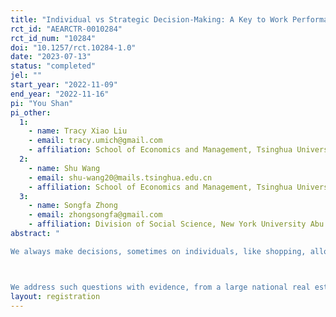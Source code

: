 ```yaml
---
title: "Individual vs Strategic Decision-Making: A Key to Work Performance"
rct_id: "AEARCTR-0010284"
rct_id_num: "10284"
doi: "10.1257/rct.10284-1.0"
date: "2023-07-13"
status: "completed"
jel: ""
start_year: "2022-11-09"
end_year: "2022-11-16"
pi: "You Shan"
pi_other:
  1:
    - name: Tracy Xiao Liu
    - email: tracy.umich@gmail.com
    - affiliation: School of Economics and Management, Tsinghua University
  2:
    - name: Shu Wang
    - email: shu-wang20@mails.tsinghua.edu.cn
    - affiliation: School of Economics and Management, Tsinghua University
  3:
    - name: Songfa Zhong
    - email: zhongsongfa@gmail.com
    - affiliation: Division of Social Science, New York University Abu Dhabi
abstract: "
We always make decisions, sometimes on individuals, like shopping, allocating time to different task, etc., and sometimes strategically, like promoting goods to customers, playing tennis, etc. Theoretically, we often assume that people do maximization in these decisions. These assumptions of rationalities are prominent in economics.  However, empirically, the quality of these decisions is mixed and depends on the ability whether people do their maximization. We believe that most people are not rational, do non-optimal behavior, i.e., not maximizing their utilities. However, little is known when we look at them in a general decision-making mechanism including these two kinds of irrationality. How common and how heterogeneous is it for people to exhibit multiple irrationality? How are rationalities correlated and interact within-people and how distinct are they? What do they imply or affect field behaviors in real lives?

We address such questions with evidence, from a large national real estate brokerage firm, on the brokers' experimental data from multiple task on rationality and their field behaviors of multiple real estate brokerage.  For each of 10000+ broker agents, we measure a set of decision makings quality. Specifically, we measure GARP consistency in standard convex budget sets of risk preference, violations of choices in an evaluating real estates task as proxy variables for individual decision-making rationality. We measure strategic decision-making rationality in 11-20 Game, as proxy variables for strategic decision makings skills. We also measure cognitive skills in Raven's IQ Test, theory of mind ability in Reading the Minds of Eyes, personality traits in Big Five and demographics. Then we try to link these experimental results to their field behaviors, like performance of real estate brokerage transactions."
layout: registration
---
```


